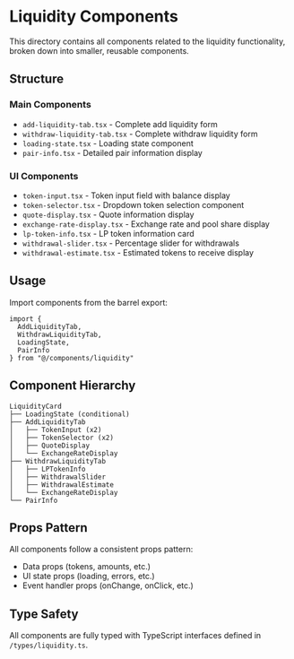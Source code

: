 # Liquidity Components

This directory contains all components related to the liquidity functionality, broken down into smaller, reusable components.

## Structure

### Main Components
- `add-liquidity-tab.tsx` - Complete add liquidity form
- `withdraw-liquidity-tab.tsx` - Complete withdraw liquidity form  
- `loading-state.tsx` - Loading state component
- `pair-info.tsx` - Detailed pair information display

### UI Components
- `token-input.tsx` - Token input field with balance display
- `token-selector.tsx` - Dropdown token selection component
- `quote-display.tsx` - Quote information display
- `exchange-rate-display.tsx` - Exchange rate and pool share display
- `lp-token-info.tsx` - LP token information card
- `withdrawal-slider.tsx` - Percentage slider for withdrawals
- `withdrawal-estimate.tsx` - Estimated tokens to receive display

## Usage

Import components from the barrel export:

```tsx
import { 
  AddLiquidityTab,
  WithdrawLiquidityTab,
  LoadingState,
  PairInfo
} from "@/components/liquidity"
```

## Component Hierarchy

```
LiquidityCard
├── LoadingState (conditional)
├── AddLiquidityTab
│   ├── TokenInput (x2)
│   ├── TokenSelector (x2)
│   ├── QuoteDisplay
│   └── ExchangeRateDisplay
├── WithdrawLiquidityTab
│   ├── LPTokenInfo
│   ├── WithdrawalSlider
│   ├── WithdrawalEstimate
│   └── ExchangeRateDisplay
└── PairInfo
```

## Props Pattern

All components follow a consistent props pattern:
- Data props (tokens, amounts, etc.)
- UI state props (loading, errors, etc.)
- Event handler props (onChange, onClick, etc.)

## Type Safety

All components are fully typed with TypeScript interfaces defined in `/types/liquidity.ts`. 